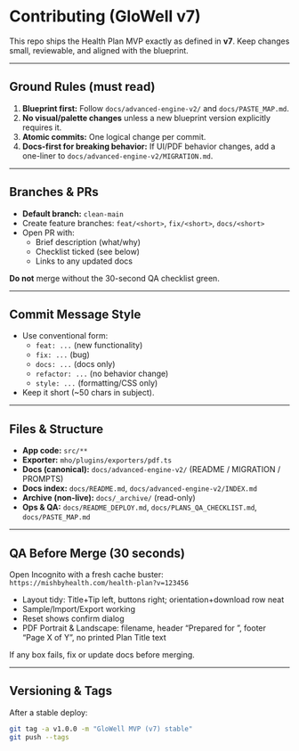 # Contributing (GloWell v7)

This repo ships the Health Plan MVP exactly as defined in **v7**. Keep changes small, reviewable, and aligned with the blueprint.

---

## Ground Rules (must read)
1) **Blueprint first:** Follow `docs/advanced-engine-v2/` and `docs/PASTE_MAP.md`.  
2) **No visual/palette changes** unless a new blueprint version explicitly requires it.  
3) **Atomic commits:** One logical change per commit.  
4) **Docs-first for breaking behavior:** If UI/PDF behavior changes, add a one-liner to `docs/advanced-engine-v2/MIGRATION.md`.

---

## Branches & PRs
- **Default branch:** `clean-main`  
- Create feature branches: `feat/<short>`, `fix/<short>`, `docs/<short>`  
- Open PR with:
  - Brief description (what/why)
  - Checklist ticked (see below)
  - Links to any updated docs

**Do not** merge without the 30-second QA checklist green.

---

## Commit Message Style
- Use conventional form:
  - `feat: ...` (new functionality)
  - `fix: ...` (bug)
  - `docs: ...` (docs only)
  - `refactor: ...` (no behavior change)
  - `style: ...` (formatting/CSS only)
- Keep it short (~50 chars in subject).

---

## Files & Structure
- **App code:** `src/**`
- **Exporter:** `mho/plugins/exporters/pdf.ts`
- **Docs (canonical):** `docs/advanced-engine-v2/` (README / MIGRATION / PROMPTS)
- **Docs index:** `docs/README.md`, `docs/advanced-engine-v2/INDEX.md`
- **Archive (non-live):** `docs/_archive/` (read-only)
- **Ops & QA:** `docs/README_DEPLOY.md`, `docs/PLANS_QA_CHECKLIST.md`, `docs/PASTE_MAP.md`

---

## QA Before Merge (30 seconds)
Open Incognito with a fresh cache buster:
`https://mishbyhealth.com/health-plan?v=123456`

- Layout tidy: Title+Tip left, buttons right; orientation+download row neat
- Sample/Import/Export working
- Reset shows confirm dialog
- PDF Portrait & Landscape: filename, header “Prepared for <Name>”, footer “Page X of Y”, no printed Plan Title text

If any box fails, fix or update docs before merging.

---

## Versioning & Tags
After a stable deploy:
```bash
git tag -a v1.0.0 -m "GloWell MVP (v7) stable"
git push --tags

